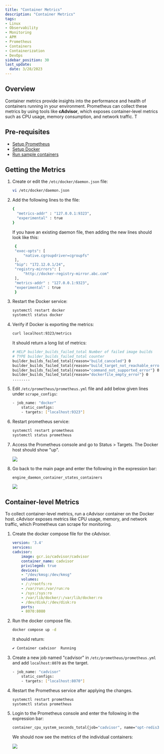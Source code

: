 ```yaml
---
title: "Container Metrics"
description: "Container Metrics"
tags: 
- Linux
- Observability
- Monitoring 
- APM
- Prometheus
- Containers
- Containerization
- DevOps
sidebar_position: 30
last_update:
  date: 3/28/2023
---
```



## Overview 

Container metrics provide insights into the performance and health of containers running in your environment. Prometheus can collect these metrics by using tools like **cAdvisor**, which exposes container-level metrics such as CPU usage, memory consumption, and network traffic. T

## Pre-requisites  

- [Setup Prometheus](/docs/018-Observability/010-Prometheus-and-Grafana/020-Installation.md)
- [Setup Docker](https://docs.docker.com/engine/install/)
- [Run sample containers](https://docs.docker.com/reference/cli/docker/container/run/#examples)

## Getting the Metrics

1. Create or edit the `/etc/docker/daemon.json` file:

   ```bash
   vi /etc/docker/daemon.json
   ```

2. Add the following lines to the file:

   ```bash
   {
     "metrics-addr" : "127.0.0.1:9323",
     "experimental" : true
   }
   ```

   If you have an existing daemon file, then adding the new lines should look like this:

   ```bash
    {
    "exec-opts": [
        "native.cgroupdriver=cgroupfs"
    ],
    "bip": "172.12.0.1/24",
    "registry-mirrors": [
        "http://docker-registry-mirror.abc.com"
    ],
    "metrics-addr" : "127.0.0.1:9323",
    "experimental" : true
    }
   ```

3. Restart the Docker service:

   ```bash
   systemctl restart docker
   systemctl status docker
   ```

4. Verify if Docker is exporting the metrics:

   ```bash
   curl localhost:9323/metrics
   ```

   It should return a long list of metrics:

    ```bash
    # HELP builder_builds_failed_total Number of failed image builds
    # TYPE builder_builds_failed_total counter
    builder_builds_failed_total{reason="build_canceled"} 0
    builder_builds_failed_total{reason="build_target_not_reachable_error"} 0
    builder_builds_failed_total{reason="command_not_supported_error"} 0
    builder_builds_failed_total{reason="dockerfile_empty_error"} 0
    ........
    ```

5. Edit `/etc/prometheus/prometheus.yml` file and add below given lines under `scrape_configs`:

    ```bash
    - job_name: "docker"
        static_configs:
        - targets: ["localhost:9323"] 
    ```

6. Restart prometheus service:

    ```bash
    systemctl restart prometheus 
    systemctl status prometheus 
    ```

7. Access the Prometheus console and go to Status > Targets. The Docker host should show "up".

    ![](/img/docs/12112024-observability-prometheus-docker-containers-up.png)

8. Go back to the main page and enter the following in the expression bar:

    ```bash
    engine_daemon_container_states_containers 
    ```

    ![](/img/docs/12112024-observability-prometheus-docker-containers-detailed.png)


## Container-level Metrics 

To collect container-level metrics, run a cAdvisor container on the Docker host. cAdvisor exposes metrics like CPU usage, memory, and network traffic, which Prometheus can scrape for monitoring.

1. Create the docker compose file for the cAdvisor.

    ```yaml
    version: '3.4'
    services:
    cadvisor:
        image: gcr.io/cadvisor/cadvisor
        container_name: cadvisor
        privileged: true
        devices:
        - "/dev/kmsg:/dev/kmsg"
        volumes:
        - /:/rootfs:ro
        - /var/run:/var/run:ro
        - /sys:/sys:ro
        - /var/lib/docker/:/var/lib/docker:ro
        - /dev/disk/:/dev/disk:ro
        ports:
        - 8070:8080 
    ```

2. Run the docker compose file.

    ```bash
    docker compose up -d
    ```

    It should return:

    ```bash
    ✔ Container cadvisor  Running  
    ```

3. Create a new job named "cadvisor" in `/etc/prometheus/prometheus.yml` and add `localhost:8070` as the target. 

    ```bash
    - job_name: "cadvisor"
        static_configs:
        - targets: ["localhost:8070"] 
    ```

4. Restart the Prometheus service after applying the changes.

    ```bash
    systemctl restart prometheus 
    systemctl status prometheus 
    ```

5. Login to the Prometheus console and enter the following in the expression bar:

    ```bash
    container_cpu_system_seconds_total{job="cadvisor", name="opt-redis3-1"} 
    ```

    We should now see the metrics of the individual containers:

    ![](/img/docs/12112024-observability-prometheus-docker-containers-level-metrics.png)

